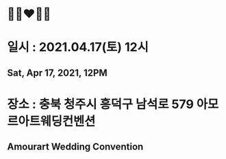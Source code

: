 # 👰🏻❤🤵🏻



# 일시 : 2021.04.17(토) 12시 
## Sat, Apr 17, 2021, 12PM

# 장소 : 충북 청주시 흥덕구 남석로 579 아모르아트웨딩컨벤션
## Amourart Wedding Convention
